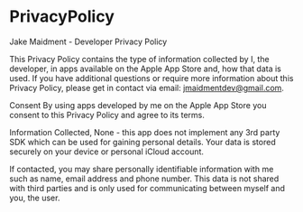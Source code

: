 # PrivacyPolicy
Jake Maidment - Developer Privacy Policy


This Privacy Policy contains the type of information collected by I, the developer, in apps available on the Apple App Store and, how that data is used. If you have additional questions or require more information about this Privacy Policy, please get in contact via email: jmaidmentdev@gmail.com.

Consent By using apps developed by me on the Apple App Store you consent to this Privacy Policy and agree to its terms.

Information Collected, None - this app does not implement any 3rd party SDK which can be used for gaining personal details. Your data is stored securely on your device or personal iCloud account.

If contacted, you may share personally identifiable information with me such as name, email address and phone number. This data is not shared with third parties and is only used for communicating between myself and you, the user.
